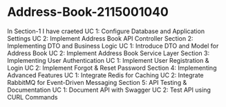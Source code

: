 # Address-Book-2115001040
In Section-1 I have craeted 
UC 1: Configure Database and Application Settings
UC 2: Implement Address Book API Controller
 Section 2: Implementing DTO and Business Logic
 UC 1: Introduce DTO and Model for Address Book
 UC 2: Implement Address Book Service Layer
 Section 3: Implementing User Authentication
 UC 1: Implement User Registration & Login
 UC 2: Implement Forgot & Reset Password
 Section 4: Implementing Advanced Features
 UC 1: Integrate Redis for Caching
 UC 2: Integrate RabbitMQ for Event-Driven Messaging
 Section 5: API Testing & Documentation
 UC 1: Document API with Swagger
 UC 2: Test API using CURL Commands
